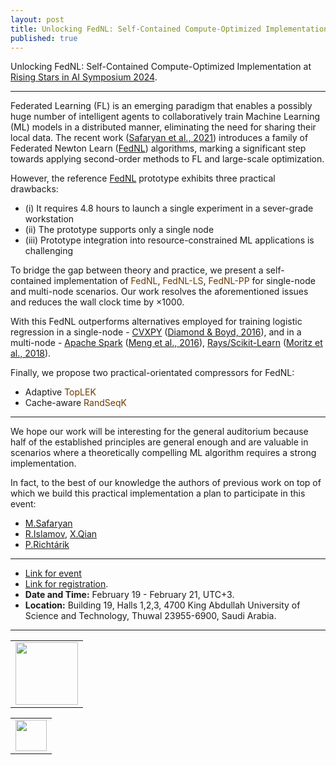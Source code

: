 ```yaml
---
layout: post
title: Unlocking FedNL: Self-Contained Compute-Optimized Implementation
published: true
---
```


Unlocking FedNL: Self-Contained Compute-Optimized Implementation at [Rising Stars in AI Symposium 2024](https://cemse.kaust.edu.sa/ai/aii-symp-2024).

---


Federated Learning (FL) is an emerging paradigm that enables a possibly huge number of intelligent agents to collaboratively train 
Machine Learning (ML) models in a distributed manner, eliminating the need for sharing their local data. 
The recent work ([Safaryan et al., 2021](https://icml.cc/virtual/2022/spotlight/17084)) introduces a family of Federated Newton Learn ([FedNL](https://arxiv.org/abs/2106.02969)) algorithms, 
marking a significant step towards applying second-order methods to FL and large-scale optimization. 

However, the reference [FedNL](https://arxiv.org/abs/2106.02969) prototype exhibits three practical drawbacks: 

* (i) It requires $4.8$ hours to launch a single experiment in a sever-grade workstation
* (ii) The prototype supports only a single node
* (iii) Prototype integration into resource-constrained ML applications is challenging

To bridge the gap between theory and practice, we present a self-contained implementation of <span style="color:rgb(108,57,0)">FedNL</span>, <span style="color:rgb(108,57,0)">FedNL-LS</span>, <span style="color:rgb(108,57,0)">FedNL-PP</span> for single-node and multi-node scenarios. 
Our work resolves the aforementioned issues and reduces the wall clock time by $\times 1000$. 

With this FedNL outperforms alternatives employed for training logistic regression in a single-node - [CVXPY](https://www.cvxpy.org/) ([Diamond & Boyd, 2016](https://arxiv.org/abs/1603.00943)), 
and in a multi-node - [Apache Spark](https://spark.apache.org/) ([Meng et al., 2016](https://www.jmlr.org/papers/volume17/15-237/15-237.pdf)), [Rays/Scikit-Learn](https://www.ray.io/) ([Moritz et al., 2018](https://www.usenix.org/system/files/osdi18-moritz.pdf)).

Finally, we propose two practical-orientated compressors for FedNL:
* Adaptive <span style="color:rgb(108,57,0)">TopLEK</span>
* Cache-aware <span style="color:rgb(108,57,0)">RandSeqK</span>


---

We hope our work will be interesting for the general auditorium because half of the established principles are general enough and are valuable in scenarios 
where a theoretically compelling ML algorithm requires a strong implementation.

In fact, to the best of our knowledge the authors of previous work on top of which we build this practical implementation a plan to participate in this event:
* [M.Safaryan](https://scholar.google.com/citations?user=dJNwgT8AAAAJ&hl=en)
* [R.Islamov](https://rustem-islamov.github.io/), [X.Qian](https://qianxunk.github.io/)
* [P.Richtárik](https://richtarik.org/) 


---

* [Link for event](https://cemse.kaust.edu.sa/ai/aii-symp-2024)
* [Link for registration](https://docs.google.com/forms/d/e/1FAIpQLSfcxV5n66ou2DnYXe6qm3hmKbUJkmItKpMqSwdrzBkYKIl2Ag/viewform).
* **Date and Time:** February 19 - February 21, UTC+3.
* **Location:** Building 19, Halls 1,2,3, 4700 King Abdullah University of Science and Technology, Thuwal 23955-6900, Saudi Arabia.


---

<table style="text-align:center;">
<tr>
<td style="text-align:center;vertical-align:middle;"> <img height="100px" src="https://burlachenkok.github.io/materials/SDAIA-Logo-2.svg"/> </td> 
</tr>
</table>

<table style="text-align:center;">
<tr>
<td style="text-align:center;vertical-align:middle;"> <img height="50px" src="https://burlachenkok.github.io/materials/KAUST-logo.svg"/> </td> 
</tr>
</table>
